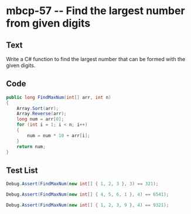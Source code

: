 # mbcp-57 -- Find the largest number from given digits

## Text

Write a C# function to find the largest number that can be formed with the given digits.

## Code

```csharp
public long FindMaxNum(int[] arr, int n) 
{ 
    Array.Sort(arr);
    Array.Reverse(arr);
    long num = arr[0]; 
    for (int i = 1; i < n; i++) 
    { 
        num = num * 10 + arr[i]; 
    } 
    return num; 
}
```

## Test List

```csharp
Debug.Assert(FindMaxNum(new int[] { 1, 2, 3 }, 3) == 321);
```

```csharp
Debug.Assert(FindMaxNum(new int[] { 4, 5, 6, 1 }, 4) == 6541);
```

```csharp
Debug.Assert(FindMaxNum(new int[] { 1, 2, 3, 9 }, 4) == 9321);
```
